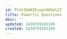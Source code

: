 ```yaml
---
id: Pt4tZkHNZEsnpV48Oml2Z
title: Powerful Questions
desc: ''
updated: 1639759165189
created: 1639759165189
---
```


